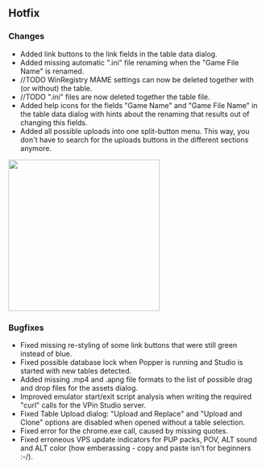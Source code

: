 ## Hotfix

### Changes

- Added link buttons to the link fields in the table data dialog.
- Added missing automatic ".ini" file renaming when the "Game File Name" is renamed.
- //TODO WinRegistry MAME settings can now be deleted together with (or without) the table.
- //TODO ".ini" files are now deleted together the table file.
- Added help icons for the fields "Game Name" and "Game File Name" in the table data dialog with hints about the renaming that results out of changing this fields.
- Added all possible uploads into one split-button menu. This way, you don't have to search for the uploads buttons in the different sections anymore.

<img src="https://raw.githubusercontent.com/syd711/vpin-studio/main/documentation/tables/upload-buttons.png" width="300" />


### Bugfixes

- Fixed missing re-styling of some link buttons that were still green instead of blue.
- Fixed possible database lock when Popper is running and Studio is started with new tables detected.
- Added missing .mp4 and .apng file formats to the list of possible drag and drop files for the assets dialog.
- Improved emulator start/exit script analysis when writing the required "curl" calls for the VPin Studio server.
- Fixed Table Upload dialog: "Upload and Replace" and "Upload and Clone" options are disabled when opened without a table selection.
- Fixed error for the chrome.exe call, caused by missing quotes. 
- Fixed erroneous VPS update indicators for PUP packs, POV, ALT sound and ALT color (how emberassing - copy and paste isn't for beginners :-/).